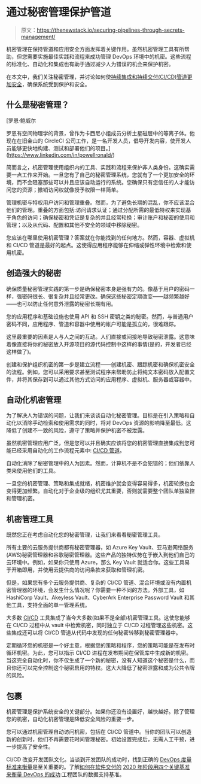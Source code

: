 # 通过秘密管理保护管道

> 原文：<https://thenewstack.io/securing-pipelines-through-secrets-management/>

机密管理在保持管道和应用安全方面发挥着关键作用。虽然机密管理工具有所帮助，但您需要实施最佳实践和流程来成功管理 DevOps 环境中的机密。这些流程的标准化、自动化和集成也有助于通过减少人为错误的机会来保护机密。

在本文中，我们关注秘密管理，并讨论如何使[持续集成和持续交付(CI/CD)管道更加安全](https://circleci.com/blog/secure-ci-pipeline/)，确保系统受到保护和安全。

## 什么是秘密管理？

 [罗恩·鲍威尔

罗恩有空间物理学的背景，曾作为卡西尼小组成员分析土星磁层中的等离子体。他现在在旧金山的 CircleCI 公司工作，是一名开发人员，倡导开发内容，使开发人员能够更快地构建、测试和部署他们的项目。](https://www.linkedin.com/in/powellronald/) 

简而言之，机密管理使用组织内的工具、实践和流程来保护非人类身份。这确实需要一点工作来开始。一旦您有了自己的秘密管理系统，您就有了一个更加安全的环境，而不会阻塞那些可以并且应该自动运行的系统。您确保只有您信任的人才能访问您的资源；撤销访问权就像授予权限一样简单。

管理机密与特权用户访问和管理重叠。然而，为了避免长期的混乱，你不应该混合他们的管理。重叠的方面包括:访问请求认证；通过分配所需的最低特权来实现基于角色的访问；确保秘密和凭证是复杂的并且经常轮换；审计账户和秘密的使用和管理；以及从代码、配置和其他不安全的领域中移除秘密。

您应该在哪里使用机密管理？答案就在你能找到的任何地方。然而，容器、虚拟机和 CI/CD 管道是最好的起点。这使得应用程序能够在伸缩或弹性环境中检索和使用机密。

## 创造强大的秘密

确保质量秘密管理实践的第一步是确保秘密本身是强有力的。像基于用户的密码一样，强密码很长、很复杂并且经常更改。确保这些秘密定期改变——越频繁越好——也可以防止任何意外泄露的秘密长期有用。

您的应用程序和基础设施也使用 API 和 SSH 密钥之类的秘密。然而，与普通用户密码不同，应用程序、管道和容器中使用的帐户可能是孤立的，很难跟踪。

这里最重要的因素是人与人之间的互动。人们直接或间接地导致秘密泄露。这意味着像直接将你的秘密放入开源项目的源代码控制中这样的事情(是的，开发者已经这样做了)。

创建和保护组织机密的第一步是建立流程——创建机密、跟踪机密和确保机密安全的流程。例如，您可以采用要求甚至测试程序来帮助防止将纯文本密码放入配置文件，并将其保存到可以通过其他方式访问的应用程序、虚拟机、服务器或容器中。

## 自动化机密管理

为了解决人为错误的问题，让我们来谈谈自动化秘密管理。目标是在引入策略和自动化以消除手动检索和使用需求的同时，将对 DevOps 资源的影响降至最低。这降低了创建不一致的风险，遵守了策略并保护机密不被泄露。

虽然机密管理应用广泛，但是您可以并且确实应该将您的机密管理直接集成到您可能已经采用自动化的工作流程元素中: [CI/CD 管道](https://circleci.com/blog/what-is-a-ci-cd-pipeline/)。

自动化消除了秘密管理中的人为因素。然而，计算机不是不会犯错的；他们依靠人类来使用他们的工具。

一旦您的机密管理、策略和集成就绪，机密维护就会变得容易得多，机密轮换也会变得更加频繁。自动化对于企业级的组织尤其重要，否则就需要整个团队单独监控和管理机密。

## 机密管理工具

既然您正在考虑自动化您的秘密管理，让我们来看看秘密管理工具。

所有主要的云服务提供商都有秘密管理器，如 Azure Key Vault、亚马逊网络服务(AWS)秘密管理器和谷歌秘密管理器。这些产品的独特优势在于嵌入到他们自己的云环境中。例如，如果你只使用 Azure，那么 Key Vault 就适合你。这些工具易于开箱即用，并使用云提供商的访问条款来获取和管理机密。

但是，如果您有多个云服务提供商、复杂的 CI/CD 管道、混合环境或没有内置机密管理器的环境，会发生什么情况呢？你需要一种不同的方法。外部工具，如 HashiCorp Vault、Akeyless Vault、CyberArk Enterprise Password Vault 和其他工具，支持全面的单一管理系统。

大多数 [CI/CD](https://circleci.com/continuous-integration/) 工具集成了当今大多数(如果不是全部)机密管理工具。这使您能够在 CI/CD 过程中从 vault 中检索机密，同时独立于 CI/CD 过程管理这些机密。这些集成还可以将 CI/CD 管道从代码中发现的任何秘密转移到秘密管理器中。

定期循环您的机密是一个好主意，根据您的策略和程序，您的策略可能是在发布时循环机密。为此，您可以指示 CI/CD 进程在发布期间在保管库中生成新的机密。当这完全自动化时，你不仅生成了一个新的秘密，没有人知道这个秘密是什么，而且你还可以完全控制这个秘密启用的特权。这大大降低了秘密泄露和成为公共令牌的风险。

## 包裹

机密管理是保护系统安全的关键部分。如果你还没有设置好，越快越好。除了管理您的机密，自动化机密管理是降低安全风险的重要一步。

您可以通过机密管理自动访问机密，包括在 CI/CD 管道中。当你的团队可以创造新的创新时，他们不再需要花时间管理秘密。初始设置完成后，无需人工干预，进一步提高了安全性。

CI/CD 改变开发团队文化。当谈到开发团队的成功时，找到正确的 [DevOps 度量标准来衡量](https://circleci.com/blog/engineering-metrics/?utm_medium=content&utm_source=thenewstack&utm_campaign=content-thenewstack-content-2022q2---blogSecureSecrets)是至关重要的。了解[如何在软件交付的](https://circleci.com/blog/how-to-measure-devops-success-4-key-metrics/?utm_medium=content&utm_source=thenewstack&utm_campaign=content-thenewstack-content-2022q2---blogSecureSecrets) [2020 年阶段用四个关键基准来衡量 DevOps 的成功](https://circleci.com/resources/2020-state-of-software-delivery/?utm_medium=content&utm_source=thenewstack&utm_campaign=content-thenewstack-content-2022q2---blogSecureSecrets):工程团队的数据支持基准。

<svg xmlns:xlink="http://www.w3.org/1999/xlink" viewBox="0 0 68 31" version="1.1"><title>Group</title> <desc>Created with Sketch.</desc></svg>
